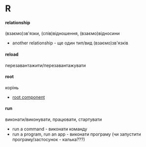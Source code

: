 # R

#### relationship
(взаємо)зв'язки, (спів)відношення, (взаємо)відносини
  - another relationship - ще один тип/вид (взаємо)зв'язків

#### reload
перезавантажити/перезавантажувати

#### root
корінь
  - [root component](./C.md#component)

#### run
виконати/виконувати, працювати, стартувати
  - run a command - виконати команду
  - run a program, run an app - виконати програму (чи запустити програму/застосунок - калька???)
